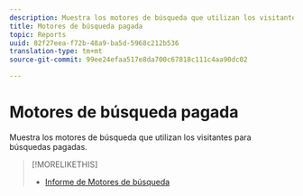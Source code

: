 ```yaml
---
description: Muestra los motores de búsqueda que utilizan los visitantes para búsquedas pagadas.
title: Motores de búsqueda pagada
topic: Reports
uuid: 82f27eea-f72b-48a9-ba5d-5968c212b536
translation-type: tm+mt
source-git-commit: 99ee24efaa517e8da700c67818c111c4aa90dc02

---
```



# Motores de búsqueda pagada

Muestra los motores de búsqueda que utilizan los visitantes para búsquedas pagadas.

>[!MORELIKETHIS]
>
>* [Informe de Motores de búsqueda](/help/components/c-variables/dimensionslist/reports-search-engines.md)

